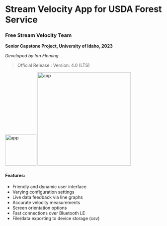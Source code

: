 # Stream Velocity App for USDA Forest Service

### Free Stream Velocity Team

**Senior Capstone Project, University of Idaho, 2023**

*Developed by Ian Fleming*

> Official Release :
> Version: 4.0 (LTS)

<img src="https://github.com/ibfleming/fsvt-app/blob/main/usda-logo" alt="app" width="100"/>

<img src="https://github.com/ibfleming/fsvt-app/blob/main/app_image" alt="app" width="300"/>

#### Features:
- Friendly and dynamic user interface
- Varying configuration settings
- Live data feedback via line graphs
- Accurate velocity measurements
- Screen orientation options
- Fast connections over Bluetooth LE
- File/data exporting to device storage (csv)

